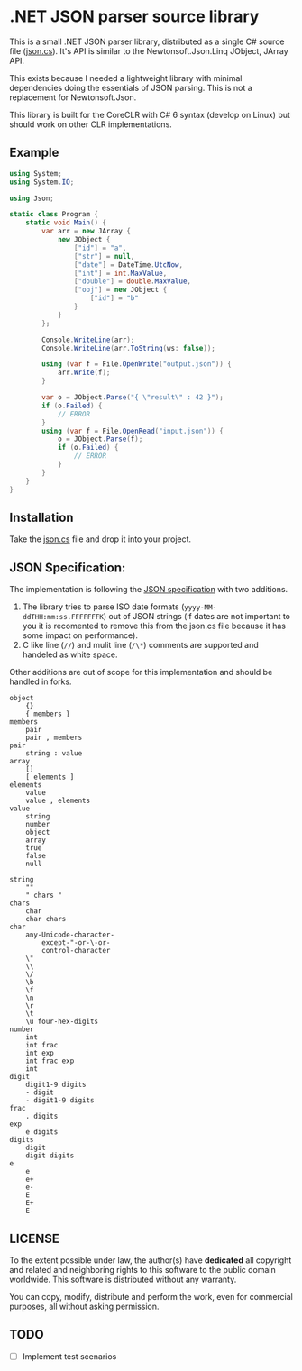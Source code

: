 # .NET JSON parser source library

This is a small .NET JSON parser library, distributed as a single C# source
file ([json.cs](json.cs)). It's API is similar to the Newtonsoft.Json.Linq
JObject, JArray API.

This exists because I needed a lightweight library with minimal dependencies
doing the essentials of JSON parsing. This is not a replacement for
Newtonsoft.Json.

This library is built for the CoreCLR with C# 6 syntax (develop on Linux) but
should work on other CLR implementations.

## Example

```cs
using System;
using System.IO;

using Json;

static class Program {
    static void Main() {
        var arr = new JArray {
            new JObject {
                ["id"] = "a",
                ["str"] = null,
                ["date"] = DateTime.UtcNow,
                ["int"] = int.MaxValue,
                ["double"] = double.MaxValue, 
                ["obj"] = new JObject {
                    ["id"] = "b"
                }
            }
        };

        Console.WriteLine(arr);
        Console.WriteLine(arr.ToString(ws: false));

        using (var f = File.OpenWrite("output.json")) {
            arr.Write(f);
        }

        var o = JObject.Parse("{ \"result\" : 42 }");
        if (o.Failed) {
            // ERROR
        }
        using (var f = File.OpenRead("input.json")) {
            o = JObject.Parse(f);
            if (o.Failed) {
                // ERROR
            }
        }
    }
}
```

## Installation

Take the [json.cs](json.cs) file and drop it into your project.

## JSON Specification:

The implementation is following the [JSON specification](http://www.json.org)
with two additions.

1. The library tries to parse ISO date formats (`yyyy-MM-ddTHH:mm:ss.FFFFFFFK`)
   out of JSON strings (if dates are not important to you it is recomented to
   remove this from the json.cs file because it has some impact on
   performance).
2. C like line (`//`) and mulit line (`/\*`) comments are supported and handeled as
   white space.

Other additions are out of scope for this implementation and should be handled
in forks.

```
object
    {}
    { members }
members
    pair
    pair , members
pair
    string : value
array
    []
    [ elements ]
elements
    value 
    value , elements
value
    string
    number
    object
    array
    true
    false
    null

string
    ""
    " chars "
chars
    char
    char chars
char
    any-Unicode-character-
        except-"-or-\-or-
        control-character
    \"
    \\
    \/
    \b
    \f
    \n
    \r
    \t
    \u four-hex-digits
number
    int
    int frac
    int exp
    int frac exp
    int
digit
    digit1-9 digits 
    - digit
    - digit1-9 digits
frac
    . digits
exp
    e digits
digits
    digit
    digit digits
e
    e
    e+
    e-
    E
    E+
    E-
```

## LICENSE

To the extent possible under law, the author(s) have **dedicated** all copyright
and related and neighboring rights to this software to the public domain
worldwide. This software is distributed without any warranty.

You can copy, modify, distribute and perform the work, even for commercial
purposes, all without asking permission. 

## TODO

* [ ] Implement test scenarios

